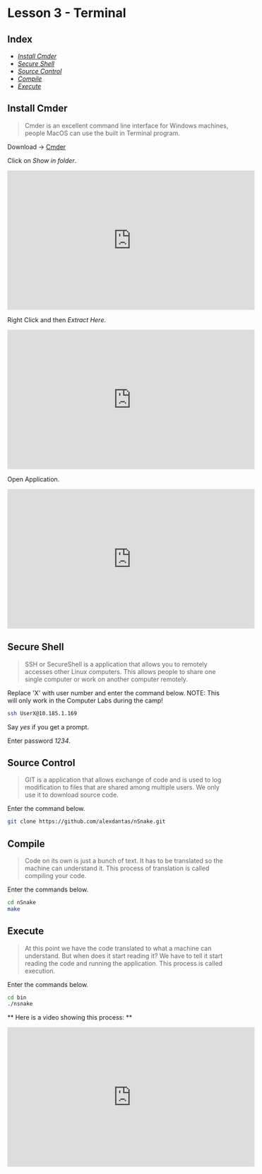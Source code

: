 # Lesson 3 - Terminal

## Index

* [*Install Cmder*](#install-cmder)
* [*Secure Shell*](#secure-shell)
* [*Source Control*](#source-control)
* [*Compile*](#compile)
* [*Execute*](#execute)

## Install Cmder

> Cmder is an excellent command line interface for Windows machines, people MacOS can use the built in Terminal program.

Download -> [Cmder](https://github.com/cmderdev/cmder/releases/download/v1.3.6/cmder_mini.zip)

Click on *Show in folder*.

<div class="videoWrapper"><iframe width="560" height="315" src="https://www.youtube.com/embed/r1VjkGYyRHE" frameborder="0" allow="autoplay; encrypted-media" allowfullscreen></iframe></div>

Right Click and then *Extract Here*.

<div class="videoWrapper"><iframe width="560" height="315" src="https://www.youtube.com/embed/epwpiUeL5xI" frameborder="0" allow="autoplay; encrypted-media" allowfullscreen></iframe></div>

Open Application.

<div class="videoWrapper"><iframe width="560" height="315" src="https://www.youtube.com/embed/x6MhM5kNfYk" frameborder="0" allow="autoplay; encrypted-media" allowfullscreen></iframe></div>

## Secure Shell

> SSH or SecureShell is a application that allows you to remotely accesses other Linux computers. This allows people to share one single computer or work on another computer remotely.

Replace 'X' with user number and enter the command below. NOTE: This will only work in the Computer Labs during the camp!

``` bash
ssh UserX@10.185.1.169
```

Say *yes* if you get a prompt.

Enter password *1234*.

## Source Control

> GIT is a application that allows exchange of code and is used to log modification to files that are shared among multiple users. We only use it to download source code.

Enter the command below.

``` bash
git clone https://github.com/alexdantas/nSnake.git
```

## Compile

> Code on its own is just a bunch of text. It has to be translated so the machine can understand it. This process of translation is called compiling your code.

Enter the commands below.

``` bash
cd nSnake
make
```

## Execute

> At this point we have the code translated to what a machine can understand. But when does it start reading it? We have to tell it start reading the code and running the application. This process is called execution.

Enter the commands below.

``` bash
cd bin
./nsnake
```

** Here is a video showing this process: **

<div class="videoWrapper"><iframe width="560" height="315" src="https://www.youtube.com/embed/JpYJ_x3BnXg" frameborder="0" allow="autoplay; encrypted-media" allowfullscreen></iframe></div>

